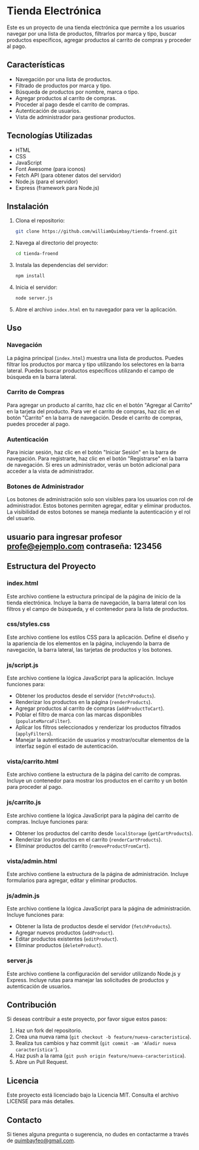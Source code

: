 # Tienda Electrónica

Este es un proyecto de una tienda electrónica que permite a los usuarios navegar por una lista de productos, filtrarlos por marca y tipo, buscar productos específicos, agregar productos al carrito de compras y proceder al pago.

## Características

- Navegación por una lista de productos.
- Filtrado de productos por marca y tipo.
- Búsqueda de productos por nombre, marca o tipo.
- Agregar productos al carrito de compras.
- Proceder al pago desde el carrito de compras.
- Autenticación de usuarios.
- Vista de administrador para gestionar productos.

## Tecnologías Utilizadas

- HTML
- CSS
- JavaScript
- Font Awesome (para iconos)
- Fetch API (para obtener datos del servidor)
- Node.js (para el servidor)
- Express (framework para Node.js)

## Instalación

1. Clona el repositorio:

   ```bash
   git clone https://github.com/williamQuimbay/tienda-froend.git
   ```

2. Navega al directorio del proyecto:

   ```bash
   cd tienda-froend
   ```

3. Instala las dependencias del servidor:

   ```bash
   npm install
   ```

4. Inicia el servidor:

   ```bash
   node server.js
   ```

5. Abre el archivo `index.html` en tu navegador para ver la aplicación.

## Uso

### Navegación

La página principal (`index.html`) muestra una lista de productos.
Puedes filtrar los productos por marca y tipo utilizando los selectores en la barra lateral.
Puedes buscar productos específicos utilizando el campo de búsqueda en la barra lateral.

### Carrito de Compras

Para agregar un producto al carrito, haz clic en el botón "Agregar al Carrito" en la tarjeta del producto.
Para ver el carrito de compras, haz clic en el botón "Carrito" en la barra de navegación.
Desde el carrito de compras, puedes proceder al pago.

### Autenticación

Para iniciar sesión, haz clic en el botón "Iniciar Sesión" en la barra de navegación.
Para registrarte, haz clic en el botón "Registrarse" en la barra de navegación.
Si eres un administrador, verás un botón adicional para acceder a la vista de administrador.

### Botones de Administrador

Los botones de administración solo son visibles para los usuarios con rol de administrador. Estos botones permiten agregar, editar y eliminar productos. La visibilidad de estos botones se maneja mediante la autenticación y el rol del usuario.

## usuario para ingresar profesor profe@ejemplo.com contraseña: 123456

## Estructura del Proyecto

### index.html

Este archivo contiene la estructura principal de la página de inicio de la tienda electrónica. Incluye la barra de navegación, la barra lateral con los filtros y el campo de búsqueda, y el contenedor para la lista de productos.

### css/styles.css

Este archivo contiene los estilos CSS para la aplicación. Define el diseño y la apariencia de los elementos en la página, incluyendo la barra de navegación, la barra lateral, las tarjetas de productos y los botones.

### js/script.js

Este archivo contiene la lógica JavaScript para la aplicación. Incluye funciones para:

- Obtener los productos desde el servidor (`fetchProducts`).
- Renderizar los productos en la página (`renderProducts`).
- Agregar productos al carrito de compras (`addProductToCart`).
- Poblar el filtro de marca con las marcas disponibles (`populateMarcaFilter`).
- Aplicar los filtros seleccionados y renderizar los productos filtrados (`applyFilters`).
- Manejar la autenticación de usuarios y mostrar/ocultar elementos de la interfaz según el estado de autenticación.

### vista/carrito.html

Este archivo contiene la estructura de la página del carrito de compras. Incluye un contenedor para mostrar los productos en el carrito y un botón para proceder al pago.

### js/carrito.js

Este archivo contiene la lógica JavaScript para la página del carrito de compras. Incluye funciones para:

- Obtener los productos del carrito desde `localStorage` (`getCartProducts`).
- Renderizar los productos en el carrito (`renderCartProducts`).
- Eliminar productos del carrito (`removeProductFromCart`).

### vista/admin.html

Este archivo contiene la estructura de la página de administración. Incluye formularios para agregar, editar y eliminar productos.

### js/admin.js

Este archivo contiene la lógica JavaScript para la página de administración. Incluye funciones para:

- Obtener la lista de productos desde el servidor (`fetchProducts`).
- Agregar nuevos productos (`addProduct`).
- Editar productos existentes (`editProduct`).
- Eliminar productos (`deleteProduct`).

### server.js

Este archivo contiene la configuración del servidor utilizando Node.js y Express. Incluye rutas para manejar las solicitudes de productos y autenticación de usuarios.

## Contribución

Si deseas contribuir a este proyecto, por favor sigue estos pasos:

1. Haz un fork del repositorio.
2. Crea una nueva rama (`git checkout -b feature/nueva-caracteristica`).
3. Realiza tus cambios y haz commit (`git commit -am 'Añadir nueva característica'`).
4. Haz push a la rama (`git push origin feature/nueva-caracteristica`).
5. Abre un Pull Request.

## Licencia

Este proyecto está licenciado bajo la Licencia MIT. Consulta el archivo LICENSE para más detalles.

## Contacto

Si tienes alguna pregunta o sugerencia, no dudes en contactarme a través de quimbayfeo@gmail.com.
